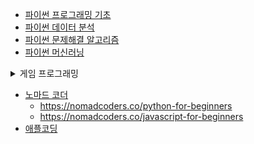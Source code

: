 - [파이썬 프로그래밍 기초](https://codingalzi.github.io/pybook/intro.html)
- [파이썬 데이터 분석](https://codingalzi.github.io/datapy/intro.html)
- [파이썬 문제해결 알고리즘](https://codingalzi.github.io/algopy/intro.html)
- [파이썬 머신러닝](https://codingalzi.github.io/handson-ml3/intro.html)


<details markdown="1">
<summary>게임 프로그래밍</summary>

- [Invent Your Own Computer Games with Python, 4th Edition](https://inventwithpython.com/invent4thed/chapter0.html)
  > https://colab.research.google.com/drive/1JwKhgQKR3i6TxfSDbWXOTcDCivgDoDuK#scrollTo=1k0lymU4Nj2n


- [Making Games with Python & Pygame](https://inventwithpython.com/pygame/)

- [게임 프로그래밍 - ai-creator](https://ai-creator.tistory.com/540?category=807420)

</details>
 
- [노마드 코더](https://nomadcoders.co/)
  - https://nomadcoders.co/python-for-beginners
  - https://nomadcoders.co/javascript-for-beginners
- [애플코딩](https://codingapple.com/)
